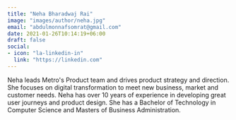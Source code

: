 ```yaml
---
title: "Neha Bharadwaj Rai"
image: "images/author/neha.jpg"
email: "abdulmonnafsomrat@gmail.com"
date: 2021-01-26T10:14:19+06:00
draft: false
social:
- icon: "la-linkedin-in"
  link: "https://linkedin.com"
---
```


Neha leads Metro's Product team and drives product strategy and direction. She focuses on digital transformation to meet new business, market and customer needs. Neha has over 10 years of experience in developing great user journeys and product design. She has a Bachelor of Technology in Computer Science and Masters of Business Administration.